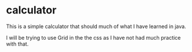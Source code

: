 # calculator

This is a simple calculator that should much of what I have learned in java. 

I will be trying to use Grid in the the css as I have  not had much practice with that.
